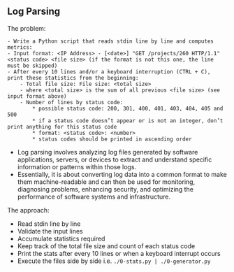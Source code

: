 ## Log Parsing

The problem:

```
- Write a Python script that reads stdin line by line and computes metrics:
- Input format: <IP Address> - [<date>] "GET /projects/260 HTTP/1.1" <status code> <file size> (if the format is not this one, the line must be skipped)
- After every 10 lines and/or a keyboard interruption (CTRL + C), print these statistics from the beginning:
	- Total file size: File size: <total size>
	- where <total size> is the sum of all previous <file size> (see input format above)
	- Number of lines by status code:
		* possible status code: 200, 301, 400, 401, 403, 404, 405 and 500
		* if a status code doesn’t appear or is not an integer, don’t print anything for this status code
		* format: <status code>: <number>
		* status codes should be printed in ascending order
```

- Log parsing involves analyzing log files generated by software applications, servers, or devices to extract and understand specific information or patterns within those logs.
- Essentially, it is about converting log data into a common format to make them machine-readable and can then be used for monitoring, diagnosing problems, enhancing security, and optimizing the performance of software systems and infrastructure.

The approach:
- Read stdin line by line
- Validate the input lines
- Accumulate statistics required
- Keep track of the total file size and count of each status code
- Print the stats after every 10 lines or when a keyboard interrupt occurs
- Execute the files side by side i.e. ```./0-stats.py | ./0-generator.py```
